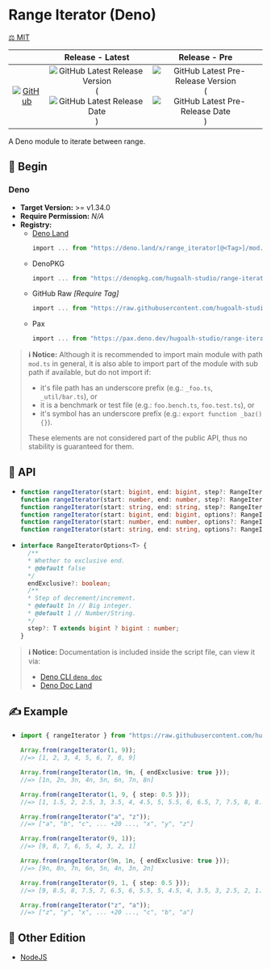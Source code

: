 # Range Iterator (Deno)

[⚖️ MIT](./LICENSE.md)

|  | **Release - Latest** | **Release - Pre** |
|:-:|:-:|:-:|
| [![GitHub](https://img.shields.io/badge/GitHub-181717?logo=github&logoColor=ffffff&style=flat-square "GitHub")](https://github.com/hugoalh-studio/range-iterator-deno) | ![GitHub Latest Release Version](https://img.shields.io/github/release/hugoalh-studio/range-iterator-deno?sort=semver&label=&style=flat-square "GitHub Latest Release Version") (![GitHub Latest Release Date](https://img.shields.io/github/release-date/hugoalh-studio/range-iterator-deno?label=&style=flat-square "GitHub Latest Release Date")) | ![GitHub Latest Pre-Release Version](https://img.shields.io/github/release/hugoalh-studio/range-iterator-deno?include_prereleases&sort=semver&label=&style=flat-square "GitHub Latest Pre-Release Version") (![GitHub Latest Pre-Release Date](https://img.shields.io/github/release-date-pre/hugoalh-studio/range-iterator-deno?label=&style=flat-square "GitHub Latest Pre-Release Date")) |

A Deno module to iterate between range.

## 🔰 Begin

### Deno

- **Target Version:** >= v1.34.0
- **Require Permission:** *N/A*
- **Registry:**
  - [Deno Land](https://deno.land/x/range_iterator)
    ```ts
    import ... from "https://deno.land/x/range_iterator[@<Tag>]/mod.ts";
    ```
  - DenoPKG
    ```ts
    import ... from "https://denopkg.com/hugoalh-studio/range-iterator-deno[@<Tag>]/mod.ts";
    ```
  - GitHub Raw *\[Require Tag\]*
    ```ts
    import ... from "https://raw.githubusercontent.com/hugoalh-studio/range-iterator-deno/<Tag>/mod.ts";
    ```
  - Pax
    ```ts
    import ... from "https://pax.deno.dev/hugoalh-studio/range-iterator-deno[@<Tag>]/mod.ts";
    ```

> **ℹ️ Notice:** Although it is recommended to import main module with path `mod.ts` in general, it is also able to import part of the module with sub path if available, but do not import if:
>
> - it's file path has an underscore prefix (e.g.: `_foo.ts`, `_util/bar.ts`), or
> - it is a benchmark or test file (e.g.: `foo.bench.ts`, `foo.test.ts`), or
> - it's symbol has an underscore prefix (e.g.: `export function _baz() {}`).
>
> These elements are not considered part of the public API, thus no stability is guaranteed for them.

## 🧩 API

- ```ts
  function rangeIterator(start: bigint, end: bigint, step?: RangeIteratorOptions<bigint>["step"]): Generator<bigint, void, unknown>;
  function rangeIterator(start: number, end: number, step?: RangeIteratorOptions<number>["step"]): Generator<number, void, unknown>;
  function rangeIterator(start: string, end: string, step?: RangeIteratorOptions<string>["step"]): Generator<string, void, unknown>;
  function rangeIterator(start: bigint, end: bigint, options?: RangeIteratorOptions<bigint>): Generator<bigint, void, unknown>;
  function rangeIterator(start: number, end: number, options?: RangeIteratorOptions<number>): Generator<number, void, unknown>;
  function rangeIterator(start: string, end: string, options?: RangeIteratorOptions<string>): Generator<string, void, unknown>;
  ```
- ```ts
  interface RangeIteratorOptions<T> {
    /**
    * Whether to exclusive end.
    * @default false
    */
    endExclusive?: boolean;
    /**
    * Step of decrement/increment.
    * @default 1n // Big integer.
    * @default 1 // Number/String.
    */
    step?: T extends bigint ? bigint : number;
  }
  ```

> **ℹ️ Notice:** Documentation is included inside the script file, can view it via:
>
> - [Deno CLI `deno doc`](https://deno.land/manual/tools/documentation_generator)
> - [Deno Doc Land](https://doc.deno.land)

## ✍️ Example

- ```ts
  import { rangeIterator } from "https://raw.githubusercontent.com/hugoalh-studio/range-iterator-deno/main/mod.ts";

  Array.from(rangeIterator(1, 9));
  //=> [1, 2, 3, 4, 5, 6, 7, 8, 9]

  Array.from(rangeIterator(1n, 9n, { endExclusive: true }));
  //=> [1n, 2n, 3n, 4n, 5n, 6n, 7n, 8n]

  Array.from(rangeIterator(1, 9, { step: 0.5 }));
  //=> [1, 1.5, 2, 2.5, 3, 3.5, 4, 4.5, 5, 5.5, 6, 6.5, 7, 7.5, 8, 8.5, 9]

  Array.from(rangeIterator("a", "z"));
  //=> ["a", "b", "c", ... +20 ..., "x", "y", "z"]

  Array.from(rangeIterator(9, 1));
  //=> [9, 8, 7, 6, 5, 4, 3, 2, 1]

  Array.from(rangeIterator(9n, 1n, { endExclusive: true }));
  //=> [9n, 8n, 7n, 6n, 5n, 4n, 3n, 2n]

  Array.from(rangeIterator(9, 1, { step: 0.5 }));
  //=> [9, 8.5, 8, 7.5, 7, 6.5, 6, 5.5, 5, 4.5, 4, 3.5, 3, 2.5, 2, 1.5, 1]

  Array.from(rangeIterator("z", "a"));
  //=> ["z", "y", "x", ... +20 ..., "c", "b", "a"]
  ```

## 🔗 Other Edition

- [NodeJS](https://github.com/hugoalh-studio/range-iterator-nodejs)

